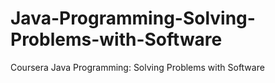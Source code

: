 # Java-Programming-Solving-Problems-with-Software
Coursera Java Programming: Solving Problems with Software
